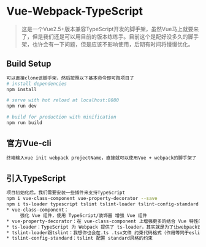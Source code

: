 # Vue-Webpack-TypeScript

> 这是一个Vue2.5+版本兼容TypeScript开发的脚手架，虽然Vue马上就要来了，但是我们还是可以用目前的版本练练手。目前这个是配好没多久的脚手架，也许会有一下问题，但是应该不影响使用，后期有时间将慢慢优化。

## Build Setup

``` bash
可以直接clone该脚手架，然后按照以下基本命令即可跑项目了
# install dependencies
npm install

# serve with hot reload at localhost:8080
npm run dev

# build for production with minification
npm run build
```
## 官方Vue-cli
```bash
终端输入vue init webpack projectName，直接就可以使用Vue + webpack的脚手架了
```
## 引入TypeScript
```bash
项目初始化后，我们需要安装一些插件来支持TypeScript
npm i vue-class-component vue-property-decorator --save
npm i ts-loader typescript tslint tslint-loader tslint-config-standard --save-dev
* vue-class-component：
     强化 Vue 组件，使用 TypeScript/装饰器 增强 Vue 组件
* vue-property-decorator：在 vue-class-component 上增强更多的结合 Vue 特性的装饰器
* ts-loader：TypeScript 为 Webpack 提供了 ts-loader，其实就是为了让webpack识别 .ts .tsx文件
* tslint-loader跟tslint：我想你也会在.ts .tsx文件 约束代码格式（作用等同于eslint）
* tslint-config-standard：tslint 配置 standard风格的约束
```

